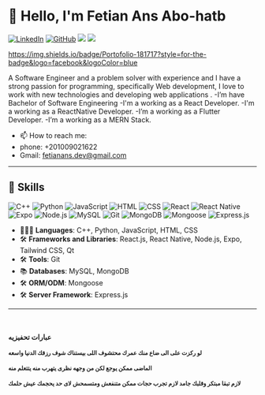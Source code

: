 # 👋 Hello, I'm Fetian Ans Abo-hatb
[![LinkedIn](https://img.shields.io/badge/LinkedIn-0077B5?style=for-the-badge&logo=linkedin&logoColor=white)](https://www.linkedin.com/in/fetian-ans-abohatb/)
[![GitHub](https://img.shields.io/badge/GitHub-181717?style=for-the-badge&logo=github&logoColor=white)](https://github.com/fetian-debug)
[![](https://img.shields.io/badge/Portofolio-181717?style=for-the-badge&color=295F98)](https://fetian-ans.firebaseapp.com/)
![](https://komarev.com/ghpvc/?username=fetian-debug&color=green&style=for-the-badge&label=PROFILE+VIEWS)




https://img.shields.io/badge/Portofolio-181717?style=for-the-badge&logo=facebook&logoColor=blue

A Software Engineer and a problem solver with experience and I have a strong passion for programming, specifically Web development, I love to work with new technologies and developing web applications .
-I’m have Bachelor of Software Engineering
-I'm a working as a React Developer. 
-I'm a working as a ReactNative Developer. 
-I’m a working as a Flutter Developer.
-I’m a working as a MERN Stack.

- 📫 How to reach me:
- phone: +201009021622
- Gmail: fetianans.dev@gmail.com

  
---

## 🔧 Skills

![C++](https://img.shields.io/badge/C++-00599C?style=for-the-badge&logo=c%2B%2B&logoColor=white)
![Python](https://img.shields.io/badge/Python-3776AB?style=for-the-badge&logo=python&logoColor=white)
![JavaScript](https://img.shields.io/badge/JavaScript-F7DF1E?style=for-the-badge&logo=javascript&logoColor=black)
![HTML](https://img.shields.io/badge/HTML-E34F26?style=for-the-badge&logo=html5&logoColor=white)
![CSS](https://img.shields.io/badge/CSS-1572B6?style=for-the-badge&logo=css3&logoColor=white)
![React](https://img.shields.io/badge/React-61DAFB?style=for-the-badge&logo=react&logoColor=black)
![React Native](https://img.shields.io/badge/React_Native-20232A?style=for-the-badge&logo=react&logoColor=61DAFB)
![Expo](https://img.shields.io/badge/Expo-1B1F23?style=for-the-badge&logo=expo&logoColor=white)
![Node.js](https://img.shields.io/badge/Node.js-339933?style=for-the-badge&logo=nodedotjs&logoColor=white)
![MySQL](https://img.shields.io/badge/MySQL-4479A1?style=for-the-badge&logo=mysql&logoColor=white)
![Git](https://img.shields.io/badge/Git-F05032?style=for-the-badge&logo=git&logoColor=white)
![MongoDB](https://img.shields.io/badge/MongoDB-47A248?style=for-the-badge&logo=mongodb&logoColor=white)
![Mongoose](https://img.shields.io/badge/Mongoose-880000?style=for-the-badge&logo=mongoose&logoColor=white)
![Express.js](https://img.shields.io/badge/Express.js-000000?style=for-the-badge&logo=express&logoColor=white)

- 👨🏻‍💻 **Languages**: C++, Python, JavaScript, HTML, CSS
- 🛠️ **Frameworks and Libraries**: React.js, React Native, Node.js, Expo, Tailwind CSS, Qt
- 🛠️ **Tools**: Git
- 📚 **Databases**: MySQL, MongoDB
- 🛠️ **ORM/ODM**: Mongoose
- 🛠️ **Server Framework**: Express.js

---


        

</div>
<!--<div>
أنا مبرمج ومطو ومنشئ محتوى ومحلل بيانات. التقنيات أستخدمها

### Frontend Technologies

<div>
  <img src ="./images/html-5.svg" alt="HTML5 logo" width="6%" title='HTML5'/>
  <img src ="./images/css-3.svg" alt="CSS3 logo" width="6%" title='CSS3'/>
  <img src ="./images/bootstrap.svg" alt="Bootstrap logo" width="8%" title='Bootstrap'/>
  <img src ="./images/sass.svg" alt="Sass logo" width="8%" title='Sass'/>
  <img src ="./images/javascript.svg" alt="JavaScript logo" width="8%" title='JavaScript'/>
  <img src ="./images/es6.svg" alt="ES6 logo" width="8%" title='ES6'/>
  <img src ="./images/d3.svg" alt="D3 logo" width="8%" title='D3.js'/>
  <img src ="./images/react.svg" alt="react logo" width="8%" title='React'/>
  <img src ="./images/redux.svg" alt="redux logo" width="8%" title='Redux'/>
  <img src ="./images/gatsby.svg" alt="Gatsby logo" width="8%" title='Gatsby'/>
<div>

### Backend Technologies

<div>
  <img src ="./images/nodejs.svg" alt="Node logo" width="8%" title='Nodejs'/>
  <img src ="./images/express.svg" alt="express logo" width="8%" title='Express'/>
  <img src ="./images/mongodb.svg" alt="D3 logo" width="8%" title='MongoDB'/>
  <img src ="./images/mysql.svg" alt="mysql logo" width="8%" title='MYSQL'/>
  <img src ="./images/sqlite.svg" alt="sqlite logo" width="8%" title='sqlite'/>
  <img src ="./images/python.svg" alt="Python logo" width="8%" title='Python'/>
  <img src ="./images/flask.svg" alt="Flask logo" width="8%" title='Flask'/>
  <img src ="./images/django.svg" alt="Django logo" width="8%" title='Django'/>
</div>
-->
<!--<div>
### Tools

<div>
  <img src ="./images/figma.svg" alt="Figma logo" width="8%" title='Figma'/>
  <img src ="./images/visual-studio-code.svg" alt="VS Code logo" width="8%" title='Visual Studio Code'/>
  <img src ="./images/git.svg" alt="Git logo" width="8%" title='Git'/>
  <img src ="./images/eslint.svg" alt="ESLint logo" width="8%" title='ESLint'/>
  <img src ="./images/webpack.svg" alt="Webpack logo" width="8%" title='Webpack'/>
  <img src ="./images/nodemon.svg" alt="Nodemon logo" width="8%" title='Nodemon'/> 
</div>
-->

<div >
        <br>
        <br>
        <b>عبارات تحفيزيه<b>
                <br> <br>
<small >
لو ركزت على الى ضاع منك عمرك محتشوف اللى بيستناك شوف رزقك الدنيا واسعه
</small>
<br> <br>
<small >
الماضى ممكن يوجع لكن من وجهه نظرى يتهرب منه يتتعلم منه
</small>
<br> <br>
<small >
لازم تبقا مبتكر وقلبك جامد لازم تجرب حجات ممكن متنفعش ومتسمحش لاى حد يحجمك عيش حلمك
</small>
</div>
 <br> <br>              

